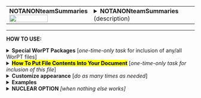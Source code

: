 <!--------------------------------------
   SCREEN SHOT
--------------------------------------->
<table>
<tr>
<td>
<font size="3"><b>NOTANONteamSummaries</b></font>
<br>
<img src="https://lh3.googleusercontent.com/d/1ElfTFpZPTL4-SBHa9G2IzOQ0GBVEouUf" width=70%>
</td>
<td>
<details>
<summary><b>NOTANONteamSummaries</b> (description)</summary>
<b>NOTANONteamSummaries</b> is NOT a table, but rather a file containing a paragraph for each team member describing the role in the proposed project. The file is generated from the text written in the WorPT spreadsheet under "ROLE/BACKGROUND NARRATIVE" on the PERSONNEL & FTE page. The person's name is attached to the beginning of the paragraph and boldfaced. 
</details>
</td>
</tr>
</table>
<hr>

<!--------------------------------------
   HOW TO USE
--------------------------------------->
<b>HOW TO USE:</b>

<!-- - - - - - - - - - - - - - - - - - - - - - - - - - - - 
             Special Packages
- - - - - - - - - - - - - - - - - - - - - - - - - - - - -->
<details>
<summary><b>Special WorPT Packages</b> [<i>one-time-only task</i> for inclusion of any/all WorPT files]</summary>
Copy/paste the special packages in preamble of your document, if you haven't done so previously. (see https://github.com/pmarcum/WorPT-Work-Plan-Tool-4-proposals/blob/main/WorPTpackages for more info).
</details>

<!-- - - - - - - - - - - - - - - - - - - - - - - - - - - - 
             Putting File Contents Into Document
- - - - - - - - - - - - - - - - - - - - - - - - - - - - -->
<details>
<summary><mark><b>How To Put File Contents Into Your Document</b></mark> [<i>one-time-only task for inclusion of this file</i>]</summary> 
<ol>
<li>COPY the lines in the code block below, then</li>
<li>PASTE into your document WHERE you want the content to appear, then</li>
<li>MODIFY the editable lines you just pasted in your document as needed. The lines that may be edited (or even deleted altogether if not wanted) are indicated by highlight below. </li><br>
Refer to <b>Customizations</b> section below to add personal preferences in the gap between \expinput and \begin{NOTANONteamSummaries} lines below.

</ol>
   
<pre><code>
%:::::::::::::: start NOTANONteamSummaries :::::::::::::::::
\clearpage       % You can comment out or use \newpage instead
\expinput{<mark>do_NOT_manually_edit</mark>/NOTANONteamSummaries} % reset file parameters

\begin{NOTANONteamSummaries}
\end{NOTANONteamSummaries}  
%::::::::::::::: end NOTANONteamSummaries ::::::::::::::::::
</code></pre>

</details>

<!-- - - - - - - - - - - - - - - - - - - - - - - - - - - - 
             Customizations
- - - - - - - - - - - - - - - - - - - - - - - - - - - - -->
<details>
<summary><b>Customize appearance</b> [<i>do as many times as needed</i>]</summary>
You can change column widths, column alignment, colors, font style using additional lines that are copy/pasted into your document. Specifically: 
<ol>
<li>COPY any or all lines in the code block below that are related to the formatting parameter that you want to edit. The lines below show default values. You will edit those values to make desired changes.</li>
<li>PASTE the copied lines into your document into the gap <b>between</b> the \expinput and \begin{NOTANONteamSummaries} lines. </li>
<li>EDIT the pasted lines in your document, as desired.</li>
NOTE: THe lines are grouped into categories to help you locate what you need. You can PICK AND CHOOSE the lines you want to paste into your document; you do not have to copy/paste all of the lines below (unless noted) and do not have to copy all lines within a group.<br>
<i>Highlights indicate what parts of the commands can be edited without breaking your LaTeX code.</i><br>
You can just comment out your added lines and recompile the document, if you want to return to default values.
</ol>

<!-- . . . . . . . . . . . . . . . . . . . . . . . . . . . . . . . .
                              Options   
<!-- . . . . . . . . . . . . . . . . . . . . . . . . . . . . . . -->
<table>
<tr>
<td><b>Table title and reference label</b></td>
<td><pre><code>
\def\NameFontstyle#1{<mark>\textbf</mark>{#1}}   % boldface name at top of paragraph for that person
</code></pre>
<details>
<summary>reference image</summary>
<img src="https://lh3.googleusercontent.com/d/1naTiTEcmSTj8_XO-DuQs8nrpSbpFjR2l" width=30%>
</details>
</td>
</tr>
</table>
</details>

<!--------------------------------------
   EXAMPLES 
--------------------------------------->
<details>
<summary><b>Examples</b></summary>

<img src="https://lh3.googleusercontent.com/d/1WFpSF6KWz2-EH9hsjyvleSztdONlHiXc" width=60%>

NOTE: To return to default values, all I have to do is comment-out (put a "%" at the line's beginning) the "\def" formatting lines that I pasted. 
</details>

<!--------------------------------------
   NUCLEAR OPTION 
--------------------------------------->
<details>
<summary><b>NUCLEAR OPTION</b> <i>[when nothing else works]</i></summary>
If you just cannot get the table to look like you want it to look, you can always copy/paste the entire NOTANONteamSummaries.tex file that appears in the WorPT subfolder, into your document, and then edit at-will.  Some of the WorPT files involve complicated LaTeX code, so be sure that you have a good mastery of LaTeX and know what you are doing before implementing this option!
</details>

